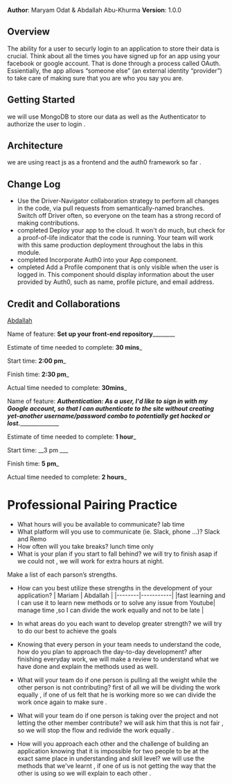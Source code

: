 **Author**: Maryam Odat & Abdallah Abu-Khurma
**Version**: 1.0.0 

## Overview
The ability for a user to securly login to an application to store their data is crucial. Think about all the times you have signed up for an app using your facebook or google account. That is done through a process called OAuth. Essientially, the app allows “someone else” (an external identity “provider”) to take care of making sure that you are who you say you are.

## Getting Started
<!-- What are the steps that a user must take in order to build this app on their own machine and get it running? -->
we will use MongoDB to store our data as well as the Authenticator to authorize the user to login .

## Architecture
<!-- Provide a detailed description of the application design. What technologies (languages, libraries, etc) you're using, and any other relevant design information. -->
we are using react js as a frontend and the auth0 framework so far .

## Change Log
<!-- Use this area to document the iterative changes made to your application as each feature is successfully implemented. Use time stamps. Here's an example:

01-01-2001 4:59pm - Application now has a fully-functional express server, with a GET route for the location resource. -->
 * Use the Driver-Navigator collaboration strategy to perform all changes in the code, via pull requests from semantically-named branches. Switch off Driver often, so everyone on the team has a strong record of making contributions. 
 * completed Deploy your app to the cloud. It won't do much, but check for a proof-of-life indicator that the code is running. Your team will work with this same production deployment throughout the labs in this module. 
 * completed Incorporate Auth0 into your App component.
 * ompleted Add a Profile component that is only visible when the user is logged in. This component should display information about the user provided by Auth0, such as name, profile picture, and email address. 

## Credit and Collaborations
[Abdallah](https://github.com/AbdallahAbuKhurma)

Name of feature: ____________Set up your front-end repository____________________

Estimate of time needed to complete: __30 mins___

Start time: __2:00 pm___

Finish time: __2:30 pm___

Actual time needed to complete: __30mins___

Name of feature: _________Authentication: As a user, I'd like to sign in with my Google account, so that I can authenticate to the site without creating yet-another username/password combo to potentially get hacked or lost._______________________

Estimate of time needed to complete: __1 hour___

Start time: __3 pm ___

Finish time: __5 pm___

Actual time needed to complete: __2 hours___

#  Professional Pairing Practice

* What hours will you be available to communicate? lab time 
* What platform will you use to communicate (ie. Slack, phone …)? Slack and Remo 
* How often will you take breaks? lunch time only 
* What is your plan if you start to fall behind? we will try to finish asap if we could not , we will work for extra hours at night.


Make a list of each parson’s strengths.
* How can you best utilize these strengths in the development of your application? 
| Mariam | Abdallah |
|--------|-----------|
|fast learning and I can use it to learn new methods or to solve any issue from Youtube| manage time ,so I can divide the work equally and not to be late |
* In what areas do you each want to develop greater strength?
we will try to do our best to achieve the goals 
* Knowing that every person in your team needs to understand the code, how do you plan to approach the day-to-day development?
after finishing everyday work, we will  make a review to understand what we have done and explain the methods used as well.

* What will your team do if one person is pulling all the weight while the other person is not contributing? first of all we will be dividing the work equally , if one of us felt that he is working more so we can divide the work once again to make sure .
* What will your team do if one person is taking over the project and not letting the other member contribute?
we will ask him that this is not fair , so we will stop the flow and redivide the work equally .
* How will you approach each other and the challenge of building an application knowing that it is impossible for two people to be at the exact same place in understanding and skill level?
we will use the methods that we've learnt , if one of us is not getting the way that the other is using so we will explain to each other .